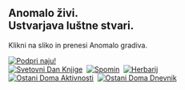 <h2>Anomalo živi.<br />Ustvarjava luštne stvari.</h2>
<p>Klikni na sliko in prenesi Anomalo gradiva.</p>
<a href="https://www.paypal.com/cgi-bin/webscr?cmd=_s-xclick&hosted_button_id=C7RDUMHNRMR28&source=url" target="_blank" rel="noopener noreferrer"><img src="https://github.com/matejmeglic/anomalo/blob/tjasa/src/img/Doniraj_175px.jpg?raw=true" alt="Podpri naju!"/></a><br />
<a href="https://bit.ly/anomalodanknjige" target="_blank" rel="noopener noreferrer"><img src="https://github.com/matejmeglic/anomalo/blob/tjasa/src/img/SL_SvetovniDanKnjige_350px.jpg?raw=true" alt="Svetovni Dan Knjige"/></a>&nbsp;
<a href="https://bit.ly/anomalospomin" target="_blank" rel="noopener noreferrer"><img src="https://github.com/matejmeglic/anomalo/blob/tjasa/src/img/SL_Spomin_350px.jpg?raw=true" alt="Spomin"/></a>&nbsp;
<a href="https://bit.ly/anomaloherbarij" target="_blank" rel="noopener noreferrer"><img src="https://github.com/matejmeglic/anomalo/blob/tjasa/src/img/SL_Herbarij_350px.jpg?raw=true" alt="Herbarij"/></a><br />
<a href="https://bit.ly/anomaloaktivnosti" target="_blank" rel="noopener noreferrer"><img src="https://github.com/matejmeglic/anomalo/blob/tjasa/src/img/ODAktivnost_350px.jpg?raw=true" alt="Ostani Doma Aktivnosti"/></a>&nbsp;
<a href="https://bit.ly/anomalodnevnik" target="_blank" rel="noopener noreferrer"><img src="https://github.com/matejmeglic/anomalo/blob/tjasa/src/img/ODDnevnik_350px.jpg?raw=true" alt="Ostani Doma Dnevnik"/></a><br />
